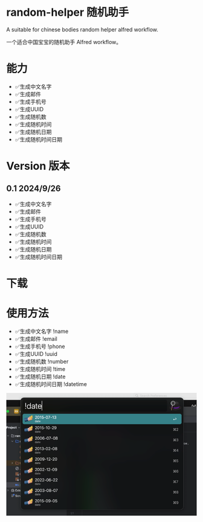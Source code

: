 # random-helper 随机助手

A suitable for chinese bodies random helper alfred workflow.

一个适合中国宝宝的随机助手 Alfred workflow。

# 能力

- ✅生成中文名字
- ✅生成邮件
- ✅生成手机号
- ✅生成UUID
- ✅生成随机数
- ✅生成随机时间
- ✅生成随机日期
- ✅生成随机时间日期

# Version 版本
## 0.1 2024/9/26

- ✅生成中文名字
- ✅生成邮件
- ✅生成手机号
- ✅生成UUID
- ✅生成随机数
- ✅生成随机时间
- ✅生成随机日期
- ✅生成随机时间日期

# 下载

# 使用方法

- ✅生成中文名字 !name
- ✅生成邮件 !email
- ✅生成手机号 !phone
- ✅生成UUID !uuid
- ✅生成随机数 !number
- ✅生成随机时间 !time
- ✅生成随机日期 !date
- ✅生成随机时间日期 !datetime

![img.png](img.png)